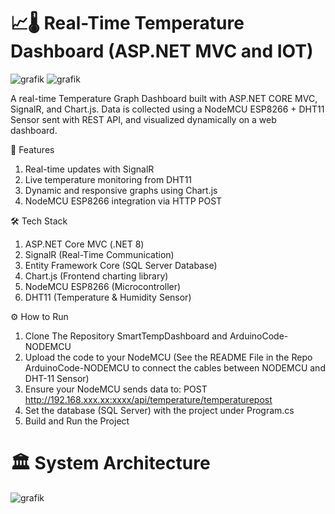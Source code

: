 # 📈🌡️ Real-Time Temperature Dashboard (ASP.NET MVC and IOT)

![grafik](https://github.com/user-attachments/assets/5b938c89-a1b8-4bed-add2-e51418cfbbeb)
![grafik](https://github.com/user-attachments/assets/6fd2be0d-2537-45dd-ae93-f7cda17a4ba1)



A real-time Temperature Graph Dashboard built with ASP.NET CORE MVC, SignalR, and Chart.js. Data is collected using a NodeMCU ESP8266 + DHT11 Sensor sent with REST API, and visualized dynamically on a web dashboard.

🚀 Features
1. Real-time updates with SignalR
2. Live temperature monitoring from DHT11
3. Dynamic and responsive graphs using Chart.js
4. NodeMCU ESP8266 integration via HTTP POST

🛠️ Tech Stack
1. ASP.NET Core MVC (.NET 8)
2. SignalR (Real-Time Communication)
3. Entity Framework Core (SQL Server Database)
4. Chart.js (Frontend charting library)
5. NodeMCU ESP8266 (Microcontroller)
6. DHT11 (Temperature & Humidity Sensor)

⚙️ How to Run
1. Clone The Repository SmartTempDashboard and ArduinoCode-NODEMCU
2. Upload the code to your NodeMCU (See the README File in the Repo ArduinoCode-NODEMCU to connect the cables between NODEMCU and DHT-11 Sensor)
3. Ensure your NodeMCU sends data to: POST http://192.168.xxx.xx:xxxx/api/temperature/temperaturepost
4. Set the database (SQL Server) with the project under Program.cs
5. Build and Run the Project


# 🏛️ System Architecture
![grafik](https://github.com/user-attachments/assets/41c1a12d-b0c5-478b-86b5-80677ab22b29)



